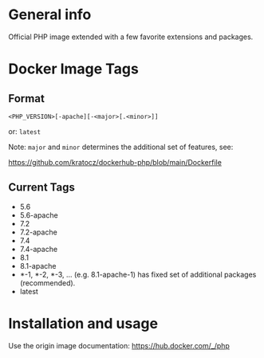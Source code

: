 # General info

Official PHP image extended with a few favorite extensions and packages.

# Docker Image Tags

## Format

```
<PHP_VERSION>[-apache][-<major>[.<minor>]]
```

or: `latest`

Note: `major` and `minor` determines the additional set of features, see:

https://github.com/kratocz/dockerhub-php/blob/main/Dockerfile

## Current Tags

- 5.6
- 5.6-apache
- 7.2
- 7.2-apache
- 7.4
- 7.4-apache
- 8.1
- 8.1-apache
- *-1, *-2, *-3, ... (e.g. 8.1-apache-1) has fixed set of additional packages (recommended).
- latest

# Installation and usage

Use the origin image documentation: https://hub.docker.com/_/php
